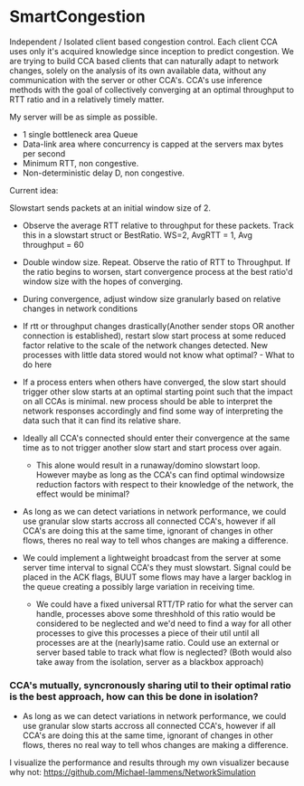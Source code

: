 # SmartCongestion
Independent / Isolated client based congestion control. Each client CCA uses only it's acquired knowledge since inception to predict congestion. We are trying to build CCA based clients that can naturally adapt to network changes, solely on the analysis of its own available data, without any communication with the server or other CCA's. CCA's use inference methods with the goal of collectively converging at an optimal throughput to RTT ratio and in a relatively timely matter. 

My server will be as simple as possible. 

- 1 single bottleneck area Queue
- Data-link area where concurrency is capped at the servers max bytes per second
- Minimum RTT, non congestive.
- Non-deterministic delay D, non congestive.

Current idea:

Slowstart sends packets at an initial window size of 2.
  - Observe the average RTT relative to throughput for these packets. Track this in a slowstart struct or BestRatio. WS=2, AvgRTT = 1, Avg throughput = 60
  - Double window size. Repeat. Observe the ratio of RTT to Throughput. If the ratio begins to worsen, start convergence process at the best ratio'd window size
    with the hopes of converging.
  - During convergence, adjust window size granularly based on relative changes in network conditions
  - If rtt or throughput changes drastically(Another sender stops OR another connection is established), restart slow start process at some reduced factor relative to the scale of the network changes detected. New processes with little data stored would not know what optimal? - What to do here
  - If a process enters when others have converged, the slow start should trigger other slow starts at an optimal starting point such that the impact on all CCAs is minimal. new process should be able to interpret the network responses accordingly and find some way of interpreting the data such that it can find its relative share.
  - Ideally all CCA's connected should enter their convergence at the same time as to not trigger another slow start and start process over again.
    - This alone would result in a runaway/domino slowstart loop. However maybe as long as the CCA's can find optimal windowsize reduction factors with respect to their knowledge of the network, the effect would be minimal?

  - As long as we can detect variations in network performance, we could use granular slow starts accross all connected CCA's, however if all CCA's are doing this at the same time, ignorant of changes in other flows, theres no real way to tell whos changes are making a difference.
      
  - We could implement a lightweight broadcast from the server at some server time interval to signal CCA's they must slowstart. Signal could be placed in the ACK flags, BUUT some flows may have a larger backlog in the queue creating a possibly large variation in receiving time. 
    -  We could have a fixed universal RTT/TP ratio for what the server can handle, processes above some threshhold of this ratio would be considered to be neglected and we'd need to find a way for all other processes to give this processes a piece of their util until all processes are at the (nearly)same ratio. Could use an external or server based table to track what flow is neglected?
    (Both would also take away from the isolation, server as a blackbox approach)
### CCA's mutually, syncronously sharing util to their optimal ratio is the best approach, how can this be done in isolation?
   
      
  - As long as we can detect variations in network performance, we could use granular slow starts accross all connected CCA's, however if all CCA's are doing this at the same time, ignorant of changes in other flows, theres no real way to tell whos changes are making a difference.



I visualize the performance and results through my own visualizer because why not: https://github.com/Michael-lammens/NetworkSimulation
